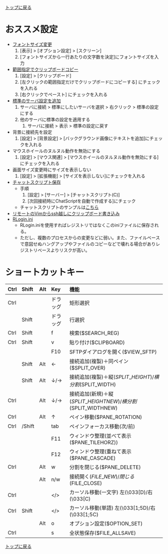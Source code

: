 [トップに戻る](../index.md)

# おススメ設定

- [フォントサイズ変更](https://qiita.com/haya2_/items/c50028594bff118e82b6)
	1. [表示] > [オプション設定] > [スクリーン]
	1. [フォントサイズから一行あたりの文字数を決定]にフォントサイズを入力
- [範囲指定でクリップボードコピー](https://sig9.hatenablog.com/entry/2020/09/02/000000)
	1. [設定] > [クリップボード]
	1. [左クリックの範囲指定だけでクリップボードにコピーする] にチェックを入れる
	1. [右クリックでペースト] にチェックを入れる
- [標準のサーバ設定を追加](https://dexlab.net/pukiwiki/index.php?Memo/Rlogin)
	1. サーバに接続 > 標準にしたいサーバを選択 > 右クリック > 標準の設定にする
	1. 他のサーバに標準の設定を適用する
		1. サーバに接続 > 表示 > 標準の設定に戻す
- 背景に接続先を設定
	1. [設定] > [背景設定] > [バックグラウンド画像にテキストを追加]にチェックを入れる
- マウスホイールのヌルヌル動作を無効にする
	1. [設定] > [マウス関連] > [マウスホイールのヌルヌル動作を無効にする]にチェックを入れる
- 画面サイズ変更時にサイズを表示しない
	1. [設定] > [拡張機能] > [サイズを表示しない]にチェックを入れる
- [チャットスクリプト保存](http://nanno.dip.jp/softlib/man/rlogin/faq.html)
	- 手順
		1. [設定] > [サーバー] > [チャットスクリプト(C)]
		1. [次回接続時にChatScriptを自動で作成する]にチェック
	- チャットスクリプトのサンプルは[こちら](https://qiita.com/pocket8137/items/23b978f802c4ca6bed72)
- [リモートのVimからssh越しにクリップボード書き込み](http://tateren.hateblo.jp/entry/2017/07/21/213020)
- [RLogin.ini](https://tsukaman.hateblo.jp/entry/2017/12/06/130744)
	- RLogin.iniを使用すればレジストリではなくこのiniファイルに保存される。
	- ただし、複数のプロセスからの変更などに弱い。また、ファイルベースで意図せぬハングアップやファイルのコピーなどで壊れる場合がありレジストリベースよりリスクが高い。

# ショートカットキー

|Ctrl|Shift|Alt|Key|機能|
|:---|:---|:---|:---|:---|
|Ctrl|||ドラッグ|矩形選択|
||Shift||ドラッグ|行選択|
|Ctrl|Shift||f|検索($SEARCH\_REG)|
|Ctrl|Shift||v|貼り付け($CLIPBOARD)|
||||F10|SFTPダイアログを開く($VIEW\_SFTP)|
||Shift|Alt|←|接続追加(複製)＋同ペイン($SPLIT\_OVER)|
||Shift|Alt|↓/→|接続追加(複製)＋縦($SPLIT\_HEIGHT)/横分割($SPLIT\_WIDTH)|
|Ctrl||Alt|↓/→|接続追加(新規)＋縦($SPLIT\_HEIGHTNEW)/横分割($SPLIT\_WIDTHNEW)|
|Ctrl||Alt|↑|ペイン移動($PANE\_ROTATION)|
|Ctrl|/Shift||tab|ペインフォーカス移動(次/前)|
||||F11|ウィンドウ整理(並べて表示($PANE\_TILEHORZ))|
||||F12|ウィンドウ整理(重ねて表示($PANE\_CASCADE)|
|Ctrl||Alt|w|分割を閉じる($PANE\_DELETE)|
|||Alt|n/w|接続開く($FILE\_NEW)/閉じる($FILE\_CLOSE)|
|Ctrl|||</>|カーソル移動(一文字) 左(\033\[D)/右(\033\[C)|
|Ctrl|Shift||</>|カーソル移動(単語) 左(\033\[1;5D)/右(\033\[1;5C)|
|||Alt|o|オプション設定($OPTION\_SET)|
|Ctrl|||s|全状態保存($FILE\_ALLSAVE)|

[トップに戻る](../index.md)
